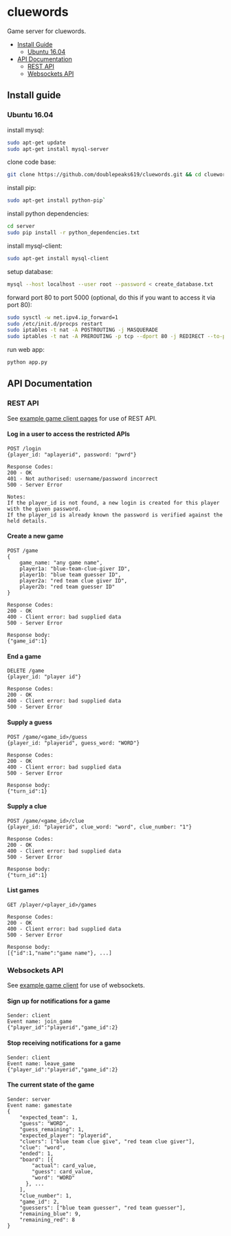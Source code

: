 # cluewords
Game server for cluewords.

* [Install Guide](#install-guide)
  * [Ubuntu 16.04](#ubuntu-1604)
* [API Documentation](#api-documentation)
  * [REST API](#rest-api)
  * [Websockets API](#websockets-api)

## Install guide
### Ubuntu 16.04
install mysql:
````sh
sudo apt-get update
sudo apt-get install mysql-server
````

clone code base:
````sh
git clone https://github.com/doublepeaks619/cluewords.git && cd cluewords
````

install pip:
````sh
sudo apt-get install python-pip`
````

install python dependencies:
````sh
cd server
sudo pip install -r python_dependencies.txt
````

install mysql-client:
````sh
sudo apt-get install mysql-client
````

setup database:
````sh
mysql --host localhost --user root --password < create_database.txt
````

forward port 80 to port 5000 (optional, do this if you want to access it via port 80):
````sh
sudo sysctl -w net.ipv4.ip_forward=1
sudo /etc/init.d/procps restart
sudo iptables -t nat -A POSTROUTING -j MASQUERADE
sudo iptables -t nat -A PREROUTING -p tcp --dport 80 -j REDIRECT --to-port 5000
````

run web app:
````sh
python app.py
````

## API Documentation

### REST API
See [example game client pages](templates/) for use of REST API.

#### Log in a user to access the restricted APIs
````    
POST /login
{player_id: "aplayerid", password: "pwrd"}

Response Codes:
200 - OK
401 - Not authorised: username/password incorrect
500 - Server Error

Notes:
If the player_id is not found, a new login is created for this player with the given password.
If the player_id is already known the password is verified against the held details.
````

#### Create a new game
````    
POST /game
{
    game_name: "any game name",
    player1a: "blue-team-clue-giver ID",
    player1b: "blue team guesser ID",
    player2a: "red team clue giver ID",
    player2b: "red team guesser ID"
}

Response Codes:
200 - OK
400 - Client error: bad supplied data
500 - Server Error

Response body:
{"game_id":1}
````

#### End a game
````    
DELETE /game
{player_id: "player id"}

Response Codes:
200 - OK
400 - Client error: bad supplied data
500 - Server Error
````

#### Supply a guess
````    
POST /game/<game_id>/guess
{player_id: "playerid", guess_word: "WORD"}

Response Codes:
200 - OK
400 - Client error: bad supplied data
500 - Server Error

Response body:
{"turn_id":1}
````

#### Supply a clue
````    
POST /game/<game_id>/clue
{player_id: "playerid", clue_word: "word", clue_number: "1"}

Response Codes:
200 - OK
400 - Client error: bad supplied data
500 - Server Error

Response body:
{"turn_id":1}
````

#### List games
````    
GET /player/<player_id>/games

Response Codes:
200 - OK
400 - Client error: bad supplied data
500 - Server Error

Response body:
[{"id":1,"name":"game name"}, ...]
````

### Websockets API
See [example game client](templates/game_board.html) for use of websockets.

#### Sign up for notifications for a game
````
Sender: client
Event name: join_game
{"player_id":"playerid","game_id":2}
````

#### Stop receiving notifications for a game
````
Sender: client
Event name: leave_game
{"player_id":"playerid","game_id":2}
````

#### The current state of the game
````
Sender: server
Event name: gamestate
{
	"expected_team": 1,
	"guess": "WORD",
	"guess_remaining": 1,
	"expected_player": "playerid",
	"cluers": ["blue team clue give", "red team clue giver"],
	"clue": "word",
	"ended": 1,
	"board": [{
		"actual": card_value,
		"guess": card_value,
		"word": "WORD"
	  }, ...
    ],
	"clue_number": 1,
	"game_id": 2,
	"guessers": ["blue team guesser", "red team guesser"],
	"remaining_blue": 9,
	"remaining_red": 8
}
````
